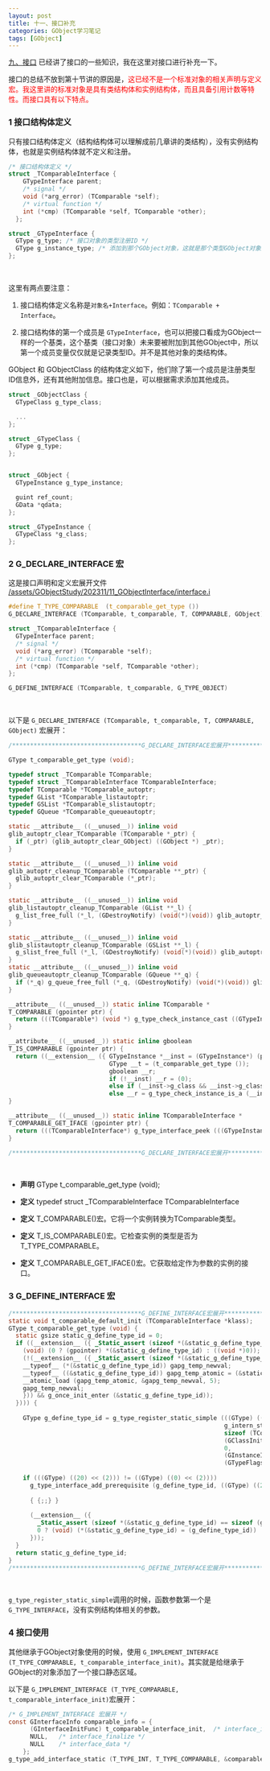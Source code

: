```yaml
---
layout: post
title: 十一、接口补充
categories: GObject学习笔记
tags: [GObject]
---
```


[九、接口](/gobject学习笔记/2023/11/17/9-接口.html) 已经讲了接口的一些知识，我在这里对接口进行补充一下。

接口的总结不放到第十节讲的原因是，<span style="color: red;">这已经不是一个标准对象的相关声明与定义宏。我这里讲的标准对象是具有类结构体和实例结构体，而且具备引用计数等特性。而接口具有以下特点。</span>

### 1 接口结构体定义

只有接口结构体定义（结构结构体可以理解成前几章讲的类结构），没有实例结构体，也就是实例结构体就不定义和注册。

```c
/* 接口结构体定义 */
struct _TComparableInterface {
    GTypeInterface parent;
    /* signal */
    void (*arg_error) (TComparable *self);
    /* virtual function */
    int (*cmp) (TComparable *self, TComparable *other);
  };
```

```c
struct _GTypeInterface {
  GType g_type; /* 接口对象的类型注册ID */
  GType g_instance_type; /* 添加到那个GObject对象，这就是那个类型GObject对象的ID */
};
```
&emsp;

这里有两点要注意：

1. 接口结构体定义名称是`对象名+Interface`。例如：`TComparable + Interface`。

2. 接口结构体的第一个成员是 `GTypeInterface`，也可以把接口看成为GObject一样的一个基类，这个基类（接口对象）未来要被附加到其他GObject中，所以第一个成员变量仅仅就是记录类型ID。并不是其他对象的类结构体。

GObject 和 GObjectClass 的结构体定义如下，他们除了第一个成员是注册类型ID信息外，还有其他附加信息。接口也是，可以根据需求添加其他成员。

```c
struct _GObjectClass {
  GTypeClass g_type_class;

  ...
};

struct _GTypeClass {
  GType g_type;
};


struct _GObject {
  GTypeInstance g_type_instance;

  guint ref_count;
  GData *qdata;
};

struct _GTypeInstance {
  GTypeClass *g_class;
};

```

### 2 G_DECLARE_INTERFACE 宏

这是接口声明和定义宏展开文件 [/assets/GObjectStudy/202311/11_GObjectInterface/interface.i](/assets/GObjectStudy/202311/11_GObjectInterface/interface.i)

```c
#define T_TYPE_COMPARABLE  (t_comparable_get_type ())
G_DECLARE_INTERFACE (TComparable, t_comparable, T, COMPARABLE, GObject)

struct _TComparableInterface {
  GTypeInterface parent;
  /* signal */
  void (*arg_error) (TComparable *self);
  /* virtual function */
  int (*cmp) (TComparable *self, TComparable *other);
};

G_DEFINE_INTERFACE (TComparable, t_comparable, G_TYPE_OBJECT)
```
&emsp;

以下是 `G_DECLARE_INTERFACE (TComparable, t_comparable, T, COMPARABLE, GObject)` 宏展开：

```c
/************************************G_DECLARE_INTERFACE宏展开*********************START**********************/

GType t_comparable_get_type (void);

typedef struct _TComparable TComparable; 
typedef struct _TComparableInterface TComparableInterface; 
typedef TComparable *TComparable_autoptr; 
typedef GList *TComparable_listautoptr; 
typedef GSList *TComparable_slistautoptr; 
typedef GQueue *TComparable_queueautoptr;

static __attribute__ ((__unused__)) inline void 
glib_autoptr_clear_TComparable (TComparable *_ptr) { 
  if (_ptr) (glib_autoptr_clear_GObject) ((GObject *) _ptr); 
} 

static __attribute__ ((__unused__)) inline void 
glib_autoptr_cleanup_TComparable (TComparable **_ptr) { 
  glib_autoptr_clear_TComparable (*_ptr); 
} 

static __attribute__ ((__unused__)) inline void 
glib_listautoptr_cleanup_TComparable (GList **_l) { 
  g_list_free_full (*_l, (GDestroyNotify) (void(*)(void)) glib_autoptr_clear_GObject); 
} 

static __attribute__ ((__unused__)) inline void 
glib_slistautoptr_cleanup_TComparable (GSList **_l) { 
  g_slist_free_full (*_l, (GDestroyNotify) (void(*)(void)) glib_autoptr_clear_GObject); 
} 
static __attribute__ ((__unused__)) inline void 
glib_queueautoptr_cleanup_TComparable (GQueue **_q) { 
  if (*_q) g_queue_free_full (*_q, (GDestroyNotify) (void(*)(void)) glib_autoptr_clear_GObject); 
}

__attribute__ ((__unused__)) static inline TComparable * 
T_COMPARABLE (gpointer ptr) { 
  return (((TComparable*) (void *) g_type_check_instance_cast ((GTypeInstance*) (ptr), (t_comparable_get_type ())))); 
} 

__attribute__ ((__unused__)) static inline gboolean 
T_IS_COMPARABLE (gpointer ptr) { 
  return ((__extension__ ({ GTypeInstance *__inst = (GTypeInstance*) (ptr); 
                            GType __t = (t_comparable_get_type ()); 
                            gboolean __r; 
                            if (!__inst) __r = (0); 
                            else if (__inst->g_class && __inst->g_class->g_type == __t) __r = (!(0)); 
                            else __r = g_type_check_instance_is_a (__inst, __t); __r; }))); 
} 

__attribute__ ((__unused__)) static inline TComparableInterface * 
T_COMPARABLE_GET_IFACE (gpointer ptr) { 
  return (((TComparableInterface*) g_type_interface_peek (((GTypeInstance*) (ptr))->g_class, (t_comparable_get_type ())))); 
}

/************************************G_DECLARE_INTERFACE宏展开*********************END**********************/
```
&emsp;

- **声明** GType t_comparable_get_type (void); 

- **定义** typedef struct _TComparableInterface TComparableInterface

- **定义** T_COMPARABLE()宏。它将一个实例转换为TComparable类型。

- **定义** T_IS_COMPARABLE()宏。它检查实例的类型是否为T_TYPE_COMPARABLE。

- **定义** T_COMPARABLE_GET_IFACE()宏。它获取给定作为参数的实例的接口。

### 3 G_DEFINE_INTERFACE 宏

```c
/************************************G_DEFINE_INTERFACE宏展开*********************START**********************/
static void t_comparable_default_init (TComparableInterface *klass);
GType t_comparable_get_type (void) { 
  static gsize static_g_define_type_id = 0; 
  if ((__extension__ ({ _Static_assert (sizeof *(&static_g_define_type_id) == sizeof (gpointer), "Expression evaluates to false"); 
    (void) (0 ? (gpointer) *(&static_g_define_type_id) : ((void *)0)); 
    (!(__extension__ ({ _Static_assert (sizeof *(&static_g_define_type_id) == sizeof (gpointer), "Expression evaluates to false"); 
    __typeof__ (*(&static_g_define_type_id)) gapg_temp_newval; 
    __typeof__ ((&static_g_define_type_id)) gapg_temp_atomic = (&static_g_define_type_id); 
    __atomic_load (gapg_temp_atomic, &gapg_temp_newval, 5); 
    gapg_temp_newval; 
    })) && g_once_init_enter (&static_g_define_type_id)); 
  }))) {
    
    GType g_define_type_id = g_type_register_static_simple (((GType) ((2) << (2))), 
                                                            g_intern_static_string ("TComparable"), 
                                                            sizeof (TComparableInterface), 
                                                            (GClassInitFunc)(void (*)(void)) t_comparable_default_init, 
                                                            0, 
                                                            (GInstanceInitFunc) ((void *)0), 
                                                            (GTypeFlags) 0); 
      
    if (((GType) ((20) << (2))) != ((GType) ((0) << (2)))) 
      g_type_interface_add_prerequisite (g_define_type_id, ((GType) ((20) << (2)))); 
        
      { {;;} } 
        
      (__extension__ ({ 
        _Static_assert (sizeof *(&static_g_define_type_id) == sizeof (gpointer), "Expression evaluates to false"); 
        0 ? (void) (*(&static_g_define_type_id) = (g_define_type_id)) : (void) 0; g_once_init_leave ((&static_g_define_type_id), (gsize) (g_define_type_id)); 
      })); 
  } 
  return static_g_define_type_id; 
}
/************************************G_DEFINE_INTERFACE宏展开*********************END**********************/
```
&emsp;

`g_type_register_static_simple`调用的时候，函数参数第一个是 `G_TYPE_INTERFACE`，没有实例结构体相关的参数。

### 4 接口使用

其他继承于GObject对象使用的时候，使用 `G_IMPLEMENT_INTERFACE (T_TYPE_COMPARABLE, t_comparable_interface_init)`。其实就是给继承于GObject的对象添加了一个接口静态区域。

以下是 ` G_IMPLEMENT_INTERFACE (T_TYPE_COMPARABLE, t_comparable_interface_init) `宏展开：

```c
/* G_IMPLEMENT_INTERFACE 宏展开 */
const GInterfaceInfo comparable_info = {
      (GInterfaceInitFunc) t_comparable_interface_init,  /* interface_init */
      NULL,   /* interface_finalize */
      NULL    /* interface_data */
    };
g_type_add_interface_static (T_TYPE_INT, T_TYPE_COMPARABLE, &comparable_info);
```

   
